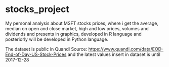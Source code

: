 # stocks_project

My personal analysis about MSFT stocks prices, where i get the average, median on open and close market, high and low prices, volumes and dividends and presents in graphics, developed in R language and posteriorly will be developed in Python language.

The dataset is public in Quandl Source: https://www.quandl.com/data/EOD-End-of-Day-US-Stock-Prices and the latest values insert in dataset is until 2017-12-28
